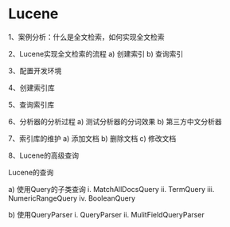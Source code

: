 # Lucene

1、案例分析：什么是全文检索，如何实现全文检索

 2、Lucene实现全文检索的流程 a\) 创建索引 b\) 查询索引 

3、配置开发环境 

4、创建索引库 

5、查询索引库 

6、分析器的分析过程 a\) 测试分析器的分词效果 b\) 第三方中文分析器 

7、索引库的维护 a\) 添加文档 b\) 删除文档 c\) 修改文档 

8、Lucene的高级查询

Lucene的查询

 a\) 使用Query的子类查询 i. MatchAllDocsQuery ii. TermQuery iii. NumericRangeQuery iv. BooleanQuery 

b\) 使用QueryParser i. QueryParser ii. MulitFieldQueryParser

